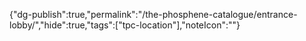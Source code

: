 
{"dg-publish":true,"permalink":"/the-phosphene-catalogue/entrance-lobby/","hide":true,"tags":["tpc-location"],"noteIcon":""}


